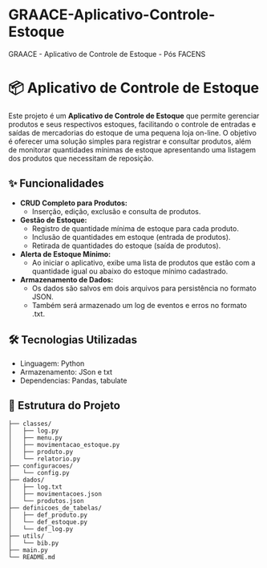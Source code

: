 # GRAACE-Aplicativo-Controle-Estoque
GRAACE - Aplicativo de Controle de Estoque - Pós FACENS

# 📦 Aplicativo de Controle de Estoque

Este projeto é um **Aplicativo de Controle de Estoque** que permite gerenciar produtos e seus respectivos estoques, facilitando o controle de entradas e saídas de mercadorias do estoque de uma pequena loja on-line. 
O objetivo é oferecer uma solução simples para registrar e consultar produtos, além de monitorar quantidades mínimas de estoque apresentando uma listagem dos produtos que necessitam de reposição.

## ✨ Funcionalidades

- **CRUD Completo para Produtos:**
  - Inserção, edição, exclusão e consulta de produtos.
- **Gestão de Estoque:**
  - Registro de quantidade mínima de estoque para cada produto.
  - Inclusão de quantidades em estoque (entrada de produtos).
  - Retirada de quantidades do estoque (saída de produtos).
- **Alerta de Estoque Mínimo:**
  - Ao iniciar o aplicativo, exibe uma lista de produtos que estão com a quantidade igual ou abaixo do estoque mínimo cadastrado.
- **Armazenamento de Dados:**
  - Os dados são salvos em dois arquivos para persistência no formato JSON.
  - Também será armazenado um log de eventos e erros no formato .txt.

## 🛠️ Tecnologias Utilizadas

- Linguagem: Python
- Armazenamento: JSon e txt
- Dependencias: Pandas, tabulate

## 📂 Estrutura do Projeto

```plaintext
├── classes/
│   ├── log.py
│   ├── menu.py
│   ├── movimentacao_estoque.py
│   ├── produto.py
│   └── relatorio.py
├── configuracoes/
│   └── config.py
├── dados/
│   ├── log.txt
│   ├── movimentacoes.json
│   └── produtos.json
├── definicoes_de_tabelas/
│   ├── def_produto.py
│   └── def_estoque.py
│   └── def_log.py
├── utils/
│   └── bib.py
├── main.py
└── README.md

